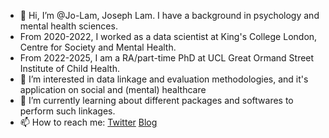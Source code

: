 - 👋 Hi, I’m @Jo-Lam, Joseph Lam. I have a background in psychology and mental health sciences. 
- From 2020-2022, I worked as a data scientist at King's College London, Centre for Society and Mental Health.
- From 2022-2025, I am a RA/part-time PhD at UCL Great Ormand Street Institute of Child Health. 
- 👀 I’m interested in data linkage and evaluation methodologies, and it's application on social and (mental) healthcare 
- 🌱 I’m currently learning about different packages and softwares to perform such linkages.
- 📫 How to reach me: [Twitter](https://twitter.com/Jo_Lam_) [Blog](https://josephd.uk)

<!---
Jo-Lam/Jo-Lam is a ✨ special ✨ repository because its `README.md` (this file) appears on your GitHub profile.
You can click the Preview link to take a look at your changes.
--->
